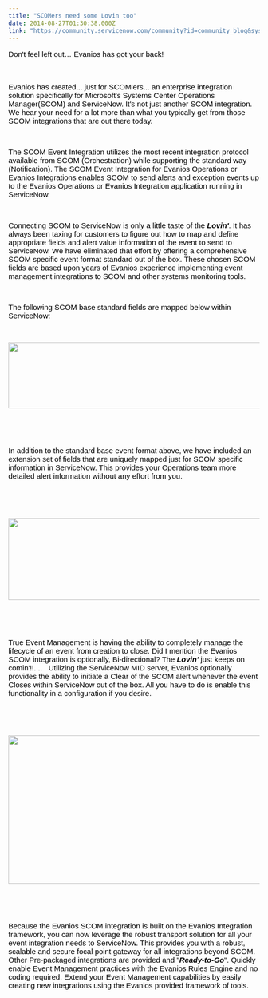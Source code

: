 ```yaml
---
title: "SCOMers need some Lovin too"
date: 2014-08-27T01:30:38.000Z
link: "https://community.servicenow.com/community?id=community_blog&sys_id=922e2a6ddbd0dbc01dcaf3231f96190e"
---
```

<p dir="ltr" style="text-align: left;"><span style="color: #000000; font-family: Arial; font-size: 15px; line-height: 1.5em;">Don't feel left out… Evanios has got your back!   </span></p><p><span><span><br/></span></span></p><p dir="ltr"><span style="font-size: 15px; font-family: Arial; color: #000000;">Evanios has created... just for SCOM'ers... an enterprise integration solution specifically for Microsoft's Systems Center Operations Manager(SCOM) and ServiceNow. It's not just another SCOM integration. We hear your need for a lot more than what you typically get from those SCOM integrations that are out there today. </span></p><p><span><span><br/></span></span></p><p dir="ltr"><span style="font-size: 15px; font-family: Arial; color: #000000;">The SCOM Event Integration utilizes the most recent integration protocol available from SCOM (Orchestration) while supporting the standard way (Notification). The SCOM Event Integration for Evanios Operations or Evanios Integrations enables SCOM to send alerts and exception events up to the Evanios Operations or Evanios Integration application running in ServiceNow.</span></p><p><span><span><br/></span></span></p><p dir="ltr"><span style="font-size: 15px; font-family: Arial; color: #000000;">Connecting SCOM to ServiceNow is only a little taste of the </span><span style="font-size: 15px; font-family: Arial; color: #000000; font-weight: bold; font-style: italic;">Lovin'</span><span style="font-size: 15px; font-family: Arial; color: #000000;">. It has always been taxing for customers to figure out how to map and define appropriate fields and alert value information of the event to send to ServiceNow. We have eliminated that effort by offering a comprehensive SCOM specific event format standard out of the box. These chosen SCOM fields are based upon years of Evanios experience implementing event management integrations to SCOM and other systems monitoring tools.</span></p><p><span><span><br/></span></span></p><p dir="ltr"><span style="font-size: 15px; font-family: Arial; color: #000000;">The following SCOM base standard fields are mapped below within ServiceNow:</span></p><p><span><span><br/></span></span></p><p dir="ltr"><span style="font-family: Arial; color: #000000;"><img class="jiveImage" height="132" src="https://lh3.googleusercontent.com/WfaV91M6pwpAv58EwdYp1VddDBXu6cVrv6KJ_QQQDJFgq0pR41OX8jKTj_-63ZFpZ3EV_akaJM77pcGeLaiVuHX2gFIm2yDNpar0tCHduQqn34tRqmRsvsM6dodx11m9fw" style="border-style: none; height: 131.805924412666px; width: 709px;" width="709"/></span></p><p><span><span><br/></span></span></p><p dir="ltr"><span style="font-size: 15px; font-family: Arial; color: #000000;"><br/></span></p><p dir="ltr"><span style="font-size: 15px; font-family: Arial; color: #000000;">In addition to the standard base event format above, we have included an extension set of fields that are uniquely mapped just for SCOM specific information in ServiceNow. This provides your Operations team more detailed alert information without any effort from you.</span></p><p dir="ltr"><span style="font-size: 15px; font-family: Arial; color: #000000;"><br/></span></p><p><span><span><br/></span></span></p><p dir="ltr"><span style="font-family: Arial; color: #000000;"><img class="jiveImage" height="164" src="https://lh4.googleusercontent.com/cV4cwD7Qo4C0e25hXHETG-vzxF16yOWVl53muZhldVg_TwyT5nqL-pBxQtRjMpTNuCczNlNJPOO83ZSIjOdhClh5WGMnSKZQFJINUht_K6lPxKG3pW7iYfXg7OttHT7q8w" style="border-style: none; height: 164.26714431934494px; width: 707px;" width="707"/></span></p><p><span><span><br/></span></span></p><p dir="ltr"><span style="font-size: 15px; font-family: Arial; color: #000000;"><br/></span></p><p dir="ltr"><span style="font-size: 15px; font-family: Arial; color: #000000;">True Event Management is having the ability to completely manage the lifecycle of an event from creation to close. Did I mention the Evanios SCOM integration is optionally, Bi-directional? The </span><span style="font-size: 15px; font-family: Arial; color: #000000; font-weight: bold; font-style: italic;">Lovin'</span><span style="font-size: 15px; font-family: Arial; color: #000000;"> just keeps on comin'!!....   Utilizing the ServiceNow MID server, Evanios optionally provides the ability to initiate a Clear of the SCOM alert whenever the event Closes within ServiceNow out of the box. All you have to do is enable this functionality in a configuration if you desire.</span></p><p dir="ltr"><span style="font-size: 15px; font-family: Arial; color: #000000;"><br/></span></p><p><span><span><br/></span></span></p><p dir="ltr"><span style="font-size: 15px; font-family: Arial; color: #000000;"><img class="jiveImage" height="297" src="https://lh5.googleusercontent.com/O1m59kSYai_smy9UW53E37tYEgHYH9G-n5GTqQ6N47kB_yD7A0PnEyIXbzofaUkF40JZFZFxHzXei6ws4L-Zr8nKDarWJJVd3IouNbqAqOVqZS5xfDPP_Kl8lQLVJ8V2vw" style="border-style: none; height: 296.73721590909093px; width: 659px;" width="659"/></span></p><p><span><span><br/></span></span></p><p dir="ltr"><span style="font-size: 15px; font-family: Arial; color: #000000;"><br/></span></p><p dir="ltr"><span style="font-size: 15px; font-family: Arial; color: #000000;">Because the Evanios SCOM integration is built on the Evanios Integration framework, you can now leverage the robust transport solution for all your event integration needs to ServiceNow. This provides you with a robust, scalable and secure focal point gateway for all integrations beyond SCOM. Other Pre-packaged integrations are provided and "</span><span style="font-size: 15px; font-family: Arial; color: #000000; font-weight: bold; font-style: italic;">Ready-to-Go</span><span style="font-size: 15px; font-family: Arial; color: #000000;">". Quickly enable Event Management practices with the Evanios Rules Engine and no coding required. Extend your Event Management capabilities by easily creating new integrations using the Evanios provided framework of tools.</span></p><p><span><br/><br/><br/><br/><br/><br/></span></p>